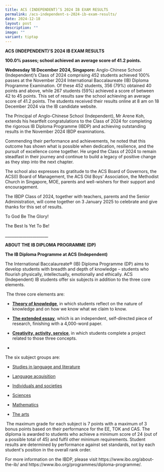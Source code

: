 ```yaml
---
title: ACS (INDEPENDENT)’S 2024 IB EXAM RESULTS
permalink: /acs-independent-s-2024-ib-exam-results/
date: 2024-12-18
layout: post
description: ""
image: ""
variant: tiptap
---
```

<p><strong>ACS (INDEPENDENT)’S 2024 IB EXAM RESULTS</strong>
</p>
<p><strong>100.0% passes; school achieved an average score of 41.2 points.</strong>&nbsp;</p>
<p><strong>Wednesday 18 December 2024, Singapore: </strong>Anglo-Chinese
School (Independent)’s Class of 2024 comprising 452 students achieved 100%
passes at the November 2024 International Baccalaureate (IB) Diploma Programme
Examination. Of these 452 students, 356 (79%) obtained 40 points and above,
while 267 students (59%) achieved a score of between 42 to 45 points. This
set of results saw the school achieving an average score of 41.2 points.
The students received their results online at 8 am on 18 December 2024
via the IB candidate website.&nbsp;</p>
<p>The Principal of Anglo-Chinese School (Independent), Mr Arene Koh, extends
his heartfelt congratulations to the Class of 2024 for completing the rigorous
IB Diploma Programme (IBDP) and achieving outstanding results in the November
2024 IBDP examinations.&nbsp;</p>
<p>Commending their performance and achievements, he noted that this outcome
has shown what is possible when dedication, resilience, and the pursuit
of excellence come together. He urged the Class of 2024 to remain steadfast
in their journey and continue to build a legacy of positive change as they
step into the next chapter.&nbsp;</p>
<p>The school also expresses its gratitude to the ACS Board of Governors,
the ACS(I) Board of Management, the ACS Old Boys’ Association, the Methodist
Church in Singapore, MOE, parents and well-wishers for their support and
encouragement.</p>
<p>The IBDP Class of 2024, together with teachers, parents and the Senior
Administration, will come together on 3 January 2025 to celebrate and give
thanks for this set of results.<em>&nbsp;</em>&nbsp;</p>
<p></p>
<p>To God Be The Glory!</p>
<p>The Best Is Yet To Be!&nbsp;</p>
<p>______________________<strong>&nbsp;</strong>
</p>
<p><strong>ABOUT THE IB DIPLOMA PROGRAMME (DP)</strong>
</p>
<p><strong>The IB Diploma Programme at ACS (Independent)<br></strong>
</p>
<p>The International Baccalaureate® (IB) Diploma Programme (DP) aims to develop
students with breadth and depth of knowledge – students who flourish physically,
intellectually, emotionally and ethically. ACS (Independent) IB students
offer six subjects in addition to the three core elements.</p>
<p>&nbsp;The three core elements are:&nbsp;</p>
<ul data-tight="true" class="tight">
<li>
<p><strong><a href="https://www.ibo.org/programmes/diploma-programme/curriculum/theory-of-knowledge/" rel="noopener noreferrer nofollow" target="_blank">Theory of knowledge</a></strong>,
in which students reflect on the nature of knowledge and on how we know
what we claim to know.</p>
</li>
<li>
<p><strong><a href="https://www.ibo.org/programmes/diploma-programme/curriculum/extended-essay/" rel="noopener noreferrer nofollow" target="_blank">The extended essay</a></strong>,
which is an independent, self-directed piece of research, finishing with
a 4,000-word paper.</p>
</li>
<li>
<p><strong><a href="https://ibo.org/programmes/diploma-programme/curriculum/dp-core/creativity-activity-and-service/" rel="noopener noreferrer nofollow" target="_blank">Creativity, activity, service</a></strong>,
in which students complete a project related to those three concepts.</p>
</li>
<li>
<p>&nbsp;</p>
</li>
</ul>
<p>The six subject groups are:&nbsp;</p>
<ul data-tight="true" class="tight">
<li>
<p><a href="https://www.ibo.org/programmes/diploma-programme/curriculum/language-and-literature/" rel="noopener noreferrer nofollow" target="_blank">Studies in language and literature</a>
</p>
</li>
<li>
<p><a href="https://www.ibo.org/programmes/diploma-programme/curriculum/language-acquisition/" rel="noopener noreferrer nofollow" target="_blank">Language acquisition</a>
</p>
</li>
<li>
<p><a href="https://www.ibo.org/programmes/diploma-programme/curriculum/individuals-and-societies/" rel="noopener noreferrer nofollow" target="_blank">Individuals and societies</a>
</p>
</li>
<li>
<p><a href="https://www.ibo.org/programmes/diploma-programme/curriculum/sciences/" rel="noopener noreferrer nofollow" target="_blank">Sciences</a>
</p>
</li>
<li>
<p><a href="https://www.ibo.org/programmes/diploma-programme/curriculum/mathematics/" rel="noopener noreferrer nofollow" target="_blank">Mathematics</a>
</p>
</li>
<li>
<p><a href="https://www.ibo.org/programmes/diploma-programme/curriculum/the-arts/" rel="noopener noreferrer nofollow" target="_blank">The arts</a>
</p>
</li>
</ul>
<p>&nbsp;The maximum grade for each subject is 7 points with a maximum of
3 bonus points based on their performance for the EE, TOK and CAS. The
diploma is awarded to students who achieve a minimum score of 24 (out of
a possible total of 45) and fulfil other minimum requirements. <a rel="noopener noreferrer nofollow" target="_blank">Student results are determined by performance against set standards, not by each student's position in the overall rank order.</a>&nbsp;</p>
<p>For more information on the IBDP, please visit <a rel="noopener noreferrer nofollow" target="_blank">https://www.ibo.org/about-the-ib/</a> and
<a rel="noopener noreferrer nofollow" target="_blank">https://www.ibo.org/programmes/diploma-programme/</a>.</p>